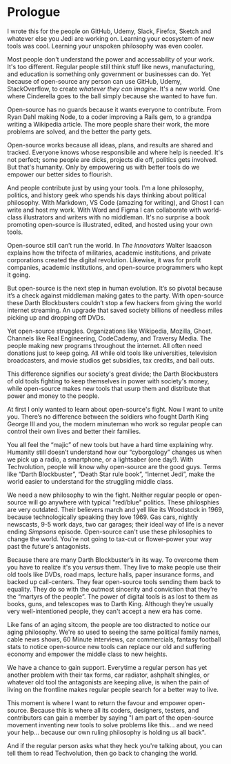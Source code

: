# Prologue

I wrote this for the people on GitHub, Udemy, Slack, Firefox, Sketch and whatever else you Jedi are working on. Learning your ecosystem of new tools was cool. Learning your unspoken philosophy was even cooler.

Most people don't understand the power and accessability of your work. It's too different. Regular people still think stuff like news, manufacturing, and education is something only government or businesses can do. Yet because of open-source any person can use GitHub, Udemy, StackOverflow, to create _whatever they can imagine_. It's a new world. One where Cinderella goes to the ball simply because she wanted to have fun.

Open-source has no guards because it wants everyone to contribute. From Ryan Dahl making Node, to a coder improving a Rails gem, to a grandpa writing a Wikipedia article. The more people share their work, the more problems are solved, and the better the party gets.

Open-source works because all ideas, plans, and results are shared and tracked. Everyone knows whose responsibile and where help is needed. It's not perfect; some people are dicks, projects die off, politics gets involved. But that's humanity. Only by empowering us with better tools do we empower our better sides to flourish.

And people contribute just by using your tools. I'm a lone philosophy, politics, and history geek who spends his days thinking about political philosophy. With Markdown, VS Code (amazing for writing), and Ghost I can write and host my work. With Word and Figma I can collaborate with world-class illustrators and writers with no middleman. It's no surprise a book promoting open-source is illustrated, edited, and hosted using your own tools.

Open-source still can’t run the world. In _The Innovators_ Walter Isaacson explains how the trifecta of militaries, academic institutions, and private corporations created the digital revolution. Likewise, it was for profit companies, academic institutions, and open-source programmers who kept it going.

But open-source is the next step in human evolution. It’s so pivotal because it’s a check against middleman making gates to the party. With open-source these Darth Blockbusters couldn’t stop a few hackers from giving the world internet streaming. An upgrade that saved society billions of needless miles picking up and dropping off DVDs.

Yet open-source struggles. Organizations like Wikipedia, Mozilla, Ghost. Channels like Real Engineering, CodeCademy, and Traversy Media. The people making new programs throughout the internet. All often need donations just to keep going. All while old tools like universities, television broadcasters, and movie studios get subsidies, tax credits, and bail outs.

This difference signifies our society's great divide; the Darth Blockbusters of old tools fighting to keep themselves in power with society's money, while open-source makes new tools that usurp them and distribute that power and money to the people.

At first I only wanted to learn about open-source's fight. Now I want to unite you. There’s no difference between the soldiers who fought Darth King George III and you, the modern minuteman who work so regular people can control their own lives and better their families.

You all feel the “majic” of new tools but have a hard time explaining why. Humanity still doesn’t understand how our “cyborgology” changes us when we pick up a radio, a smartphone, or a lightsaber (one day!). With Techvolution, people will know why open-source are the good guys. Terms like “Darth Blockbuster”, “Death Star rule book”, “internet Jedi”, make the world easier to understand for the struggling middle class.

We need a new philosophy to win the fight. Neither regular people or open-source will go anywhere with typical "red/blue" politics. These philosphies are very outdated. Their believers march and yell like its Woodstock in 1969, because technologically speaking they love 1969. Gas cars, nightly newscasts, 9-5 work days, two car garages; their ideal way of life is a never ending _Simpsons_ episode. Open-source can't use these philosophies to change the world. You're not going to tax-cut or flower-power your way past the future's antagonists.

Because there are many Darth Blockbuster’s in its way. To overcome them you have to realize it's you _versus_ them. They live to make people use their old tools like DVDs, road maps, lecture halls, paper insurance forms, and backed up call-centers. They fear open-source tools sending them back to equality. They do so with the outmost sincerity and conviction that they’re the “martyrs of the people”. The power of digital tools is as lost to them as books, guns, and telescopes was to Darth King. Although they’re usually very well-intentioned people, they can't accept a new era has come.

Like fans of an aging sitcom, the people are too distracted to notice our aging philosophy. We're so used to seeing the same political family names, cable news shows, 60 Minute interviews, car commercials, fantasy football stats to notice open-source new tools can replace our old and suffering economy and empower the middle class to new heights.

We have a chance to gain support. Everytime a regular person has yet another problem with their tax forms, car radiator, ashphalt shingles, or whatever old tool the antagonists are keeping alive, is when the pain of living on the frontline makes regular people search for a better way to live.

This moment is where I want to return the favour and empower open-source. Because this is where all its coders, designers, testers, and contributors can gain a member by saying "I am part of the open-source movement inventing new tools to solve problems like this... and we need your help... because our own ruling philosophy is holding us all back".

And if the regular person asks what they heck you're talking about, you can tell them to read Techvolution, then go back to changing the world.
